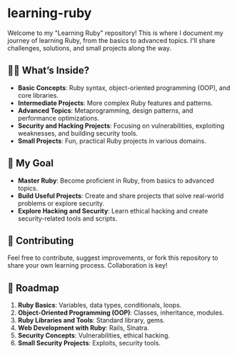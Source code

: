 # learning-ruby

Welcome to my "Learning Ruby" repository! This is where I document my journey of learning Ruby, from the basics to advanced topics. I'll share challenges, solutions, and small projects along the way.

## 🧑‍💻 What’s Inside?

- **Basic Concepts**: Ruby syntax, object-oriented programming (OOP), and core libraries.
- **Intermediate Projects**: More complex Ruby features and patterns.
- **Advanced Topics**: Metaprogramming, design patterns, and performance optimizations.
- **Security and Hacking Projects**: Focusing on vulnerabilities, exploiting weaknesses, and building security tools.
- **Small Projects**: Fun, practical Ruby projects in various domains.

## 🚀 My Goal

- **Master Ruby**: Become proficient in Ruby, from basics to advanced topics.
- **Build Useful Projects**: Create and share projects that solve real-world problems or explore security.
- **Explore Hacking and Security**: Learn ethical hacking and create security-related tools and scripts.

## 🌱 Contributing

Feel free to contribute, suggest improvements, or fork this repository to share your own learning process. Collaboration is key!

## 📌 Roadmap

1. **Ruby Basics**: Variables, data types, conditionals, loops.
2. **Object-Oriented Programming (OOP)**: Classes, inheritance, modules.
3. **Ruby Libraries and Tools**: Standard library, gems.
4. **Web Development with Ruby**: Rails, Sinatra.
5. **Security Concepts**: Vulnerabilities, ethical hacking.
6. **Small Security Projects**: Exploits, security tools.
